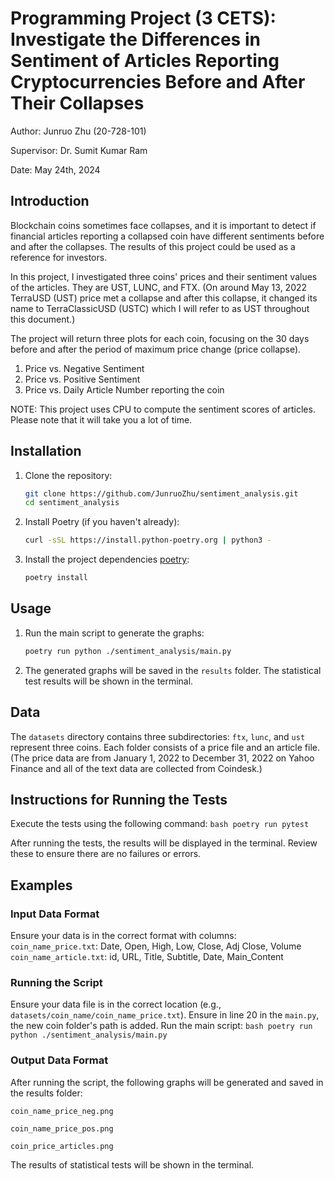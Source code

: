 # Programming Project (3 CETS): Investigate the Differences in Sentiment of Articles Reporting Cryptocurrencies Before and After Their Collapses

Author: Junruo Zhu (20-728-101)

Supervisor: Dr. Sumit Kumar Ram

Date: May 24th, 2024


## Introduction
Blockchain coins sometimes face collapses, and it is important to detect if financial articles 
reporting a collapsed coin have different sentiments before and after the collapses. 
The results of this project could be used as a reference for investors.

In this project, I investigated three coins' prices and their sentiment values of the articles.
They are UST, LUNC, and FTX. (On around May 13, 2022 TerraUSD (UST) price met a collapse and 
after this collapse, it changed its name to TerraClassicUSD (USTC) which I will refer to as 
UST throughout this document.)

The project will return three plots for each coin, focusing on the 30 days before and after 
the period of maximum price change (price collapse).
1. Price vs. Negative Sentiment
2. Price vs. Positive Sentiment
3. Price vs. Daily Article Number reporting the coin

NOTE: This project uses CPU to compute the sentiment scores of articles. Please note that it will take you a lot of time.

## Installation

1. Clone the repository:
    ```bash
    git clone https://github.com/JunruoZhu/sentiment_analysis.git
    cd sentiment_analysis
    ```
2. Install Poetry (if you haven't already):
    ```bash
    curl -sSL https://install.python-poetry.org | python3 -
    ```
3. Install the project dependencies [poetry](https://python-poetry.org/docs/#installation):
    ```bash
    poetry install
    ```

## Usage
1. Run the main script to generate the graphs:
    ```bash
    poetry run python ./sentiment_analysis/main.py
    ```

2. The generated graphs will be saved in the `results` folder. The statistical test results
will be shown in the terminal.
    

## Data
The `datasets` directory contains three subdirectories: `ftx`, `lunc`, and `ust` represent 
three coins. Each folder consists of a price file and an article file.
(The price data are from January 1, 2022 to December 31, 2022 on Yahoo Finance and all of 
the text data are  collected from Coindesk.)


## Instructions for Running the Tests
Execute the tests using the following command:
	```bash
    poetry run pytest
    ```

After running the tests, the results will be displayed in the terminal. Review these to ensure 
there are no failures or errors.


## Examples

### Input Data Format
Ensure your data is in the correct format with columns: 
`coin_name_price.txt`: Date, Open, High, Low, Close, Adj Close, Volume
`coin_name_article.txt`: id, URL, Title, Subtitle, Date, Main_Content

### Running the Script
Ensure your data file is in the correct location (e.g., `datasets/coin_name/coin_name_price.txt`).
Ensure in line 20 in the `main.py`, the new coin folder's path is added. 
Run the main script:
	```bash
	poetry run python ./sentiment_analysis/main.py
	```
### Output Data Format
After running the script, the following graphs will be generated and saved in the results 
folder:

`coin_name_price_neg.png`

`coin_name_price_pos.png`

`coin_price_articles.png`

The results of statistical tests will be shown in the terminal.

